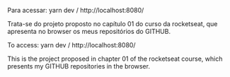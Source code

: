 Para acessar: yarn dev / http://localhost:8080/

Trata-se do projeto proposto no capítulo 01 do curso da rocketseat, que apresenta no browser os meus repositórios do GITHUB.


To access: yarn dev / http://localhost:8080/

This is the project proposed in chapter 01 of the rocketseat course, which presents my GITHUB repositories in the browser.
